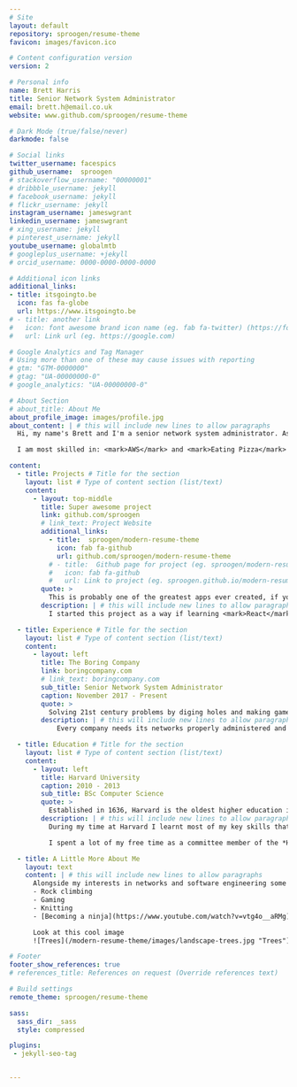 ```yaml
---
# Site
layout: default
repository: sproogen/resume-theme
favicon: images/favicon.ico

# Content configuration version
version: 2

# Personal info
name: Brett Harris
title: Senior Network System Administrator
email: brett.h@email.co.uk
website: www.github.com/sproogen/resume-theme

# Dark Mode (true/false/never)
darkmode: false

# Social links
twitter_username: facespics
github_username:  sproogen
# stackoverflow_username: "00000001"
# dribbble_username: jekyll
# facebook_username: jekyll
# flickr_username: jekyll
instagram_username: jameswgrant
linkedin_username: jameswgrant
# xing_username: jekyll
# pinterest_username: jekyll
youtube_username: globalmtb
# googleplus_username: +jekyll
# orcid_username: 0000-0000-0000-0000

# Additional icon links
additional_links:
- title: itsgoingto.be
  icon: fas fa-globe
  url: https://www.itsgoingto.be
# - title: another link
#   icon: font awesome brand icon name (eg. fab fa-twitter) (https://fontawesome.com/icons?d=gallery&m=free)
#   url: Link url (eg. https://google.com)

# Google Analytics and Tag Manager
# Using more than one of these may cause issues with reporting
# gtm: "GTM-0000000"
# gtag: "UA-00000000-0"
# google_analytics: "UA-00000000-0"

# About Section
# about_title: About Me
about_profile_image: images/profile.jpg
about_content: | # this will include new lines to allow paragraphs
  Hi, my name's Brett and I'm a senior network system administrator. As well as administrating systems I also have experience making software and web apps. I have worked at a number of companies gaining teamwork and leadership skills.

  I am most skilled in: <mark>AWS</mark> and <mark>Eating Pizza</mark>

content:
  - title: Projects # Title for the section
    layout: list # Type of content section (list/text)
    content:
      - layout: top-middle
        title: Super awesome project
        link: github.com/sproogen
        # link_text: Project Website
        additional_links:
          - title:  sproogen/modern-resume-theme
            icon: fab fa-github
            url: github.com/sproogen/modern-resume-theme
          # - title:  Github page for project (eg. sproogen/modern-resume-theme)
          #   icon: fab fa-github
          #   url: Link to project (eg. sproogen.github.io/modern-resume-theme)
        quote: >
          This is probably one of the greatest apps ever created, if you don't agree you're probably wrong.
        description: | # this will include new lines to allow paragraphs
          I started this project as a way if learning <mark>React</mark> and it has since grown into a fully fledged app. I have learned many skills through this and been I'm very proud of having this in my portfolio. If you don't have a project as awesome as this I would advise you make one.

  - title: Experience # Title for the section
    layout: list # Type of content section (list/text)
    content:
      - layout: left
        title: The Boring Company
        link: boringcompany.com
        # link_text: boringcompany.com
        sub_title: Senior Network System Administrator
        caption: November 2017 - Present
        quote: >
          Solving 21st century problems by diging holes and making game changing products like the *not a flamethrower*
        description: | # this will include new lines to allow paragraphs
            Every company needs its networks properly administered and The Boring Compay is no exception. Digging holes is hard and I play my part making sure the whole company stays connected. I lead a team of 5 people and enjoy driving the company to try new technologies.

  - title: Education # Title for the section
    layout: list # Type of content section (list/text)
    content:
      - layout: left
        title: Harvard University
        caption: 2010 - 2013
        sub_title: BSc Computer Science
        quote: >
          Established in 1636, Harvard is the oldest higher education institution in the United States, and is widely regarded in terms of its influence, reputation, and academic pedigree as a leading university in not just the US but also the world.
        description: | # this will include new lines to allow paragraphs
          During my time at Harvard I learnt most of my key skills that have I have taken through my career such as teamwork and working to tight deadlines. I thouroughly enjoyed my time as university and learnt a lot about a healthy work life balance.

          I spent a lot of my free time as a committee member of the *Harvard Mountaineering Club* taking on roles such as *Trip Secretary* and *Vice-President*.

  - title: A Little More About Me
    layout: text
    content: | # this will include new lines to allow paragraphs
      Alongside my interests in networks and software engineering some of my other interests and hobbies are:
      - Rock climbing
      - Gaming
      - Knitting
      - [Becoming a ninja](https://www.youtube.com/watch?v=vtg4o__aRMg)

      Look at this cool image  
      ![Trees](/modern-resume-theme/images/landscape-trees.jpg "Trees")

# Footer
footer_show_references: true
# references_title: References on request (Override references text)

# Build settings
remote_theme: sproogen/resume-theme

sass:
  sass_dir: _sass
  style: compressed

plugins:
 - jekyll-seo-tag


---
```

